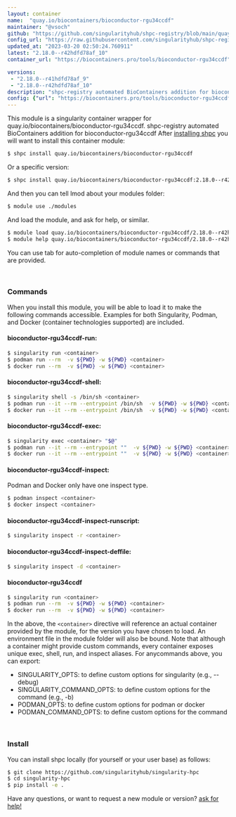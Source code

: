 ```yaml
---
layout: container
name:  "quay.io/biocontainers/bioconductor-rgu34ccdf"
maintainer: "@vsoch"
github: "https://github.com/singularityhub/shpc-registry/blob/main/quay.io/biocontainers/bioconductor-rgu34ccdf/container.yaml"
config_url: "https://raw.githubusercontent.com/singularityhub/shpc-registry/main/quay.io/biocontainers/bioconductor-rgu34ccdf/container.yaml"
updated_at: "2023-03-20 02:50:24.760911"
latest: "2.18.0--r42hdfd78af_10"
container_url: "https://biocontainers.pro/tools/bioconductor-rgu34ccdf"

versions:
 - "2.18.0--r41hdfd78af_9"
 - "2.18.0--r42hdfd78af_10"
description: "shpc-registry automated BioContainers addition for bioconductor-rgu34ccdf"
config: {"url": "https://biocontainers.pro/tools/bioconductor-rgu34ccdf", "maintainer": "@vsoch", "description": "shpc-registry automated BioContainers addition for bioconductor-rgu34ccdf", "latest": {"2.18.0--r42hdfd78af_10": "sha256:5103b66c8d9260e1d9e607dc4d70e459b8faf6467aff9a5954ef6f5555e50d1c"}, "tags": {"2.18.0--r41hdfd78af_9": "sha256:057000053ca6fab9a98c18b33d592022baf34bef1151275a47a3e2391b6c07a7", "2.18.0--r42hdfd78af_10": "sha256:5103b66c8d9260e1d9e607dc4d70e459b8faf6467aff9a5954ef6f5555e50d1c"}, "docker": "quay.io/biocontainers/bioconductor-rgu34ccdf"}
---
```


This module is a singularity container wrapper for quay.io/biocontainers/bioconductor-rgu34ccdf.
shpc-registry automated BioContainers addition for bioconductor-rgu34ccdf
After [installing shpc](#install) you will want to install this container module:


```bash
$ shpc install quay.io/biocontainers/bioconductor-rgu34ccdf
```

Or a specific version:

```bash
$ shpc install quay.io/biocontainers/bioconductor-rgu34ccdf:2.18.0--r42hdfd78af_10
```

And then you can tell lmod about your modules folder:

```bash
$ module use ./modules
```

And load the module, and ask for help, or similar.

```bash
$ module load quay.io/biocontainers/bioconductor-rgu34ccdf/2.18.0--r42hdfd78af_10
$ module help quay.io/biocontainers/bioconductor-rgu34ccdf/2.18.0--r42hdfd78af_10
```

You can use tab for auto-completion of module names or commands that are provided.

<br>

### Commands

When you install this module, you will be able to load it to make the following commands accessible.
Examples for both Singularity, Podman, and Docker (container technologies supported) are included.

#### bioconductor-rgu34ccdf-run:

```bash
$ singularity run <container>
$ podman run --rm  -v ${PWD} -w ${PWD} <container>
$ docker run --rm  -v ${PWD} -w ${PWD} <container>
```

#### bioconductor-rgu34ccdf-shell:

```bash
$ singularity shell -s /bin/sh <container>
$ podman run --it --rm --entrypoint /bin/sh  -v ${PWD} -w ${PWD} <container>
$ docker run --it --rm --entrypoint /bin/sh  -v ${PWD} -w ${PWD} <container>
```

#### bioconductor-rgu34ccdf-exec:

```bash
$ singularity exec <container> "$@"
$ podman run --it --rm --entrypoint ""  -v ${PWD} -w ${PWD} <container> "$@"
$ docker run --it --rm --entrypoint ""  -v ${PWD} -w ${PWD} <container> "$@"
```

#### bioconductor-rgu34ccdf-inspect:

Podman and Docker only have one inspect type.

```bash
$ podman inspect <container>
$ docker inspect <container>
```

#### bioconductor-rgu34ccdf-inspect-runscript:

```bash
$ singularity inspect -r <container>
```

#### bioconductor-rgu34ccdf-inspect-deffile:

```bash
$ singularity inspect -d <container>
```



#### bioconductor-rgu34ccdf

```bash
$ singularity run <container>
$ podman run --rm  -v ${PWD} -w ${PWD} <container>
$ docker run --rm  -v ${PWD} -w ${PWD} <container>
```


In the above, the `<container>` directive will reference an actual container provided
by the module, for the version you have chosen to load. An environment file in the
module folder will also be bound. Note that although a container
might provide custom commands, every container exposes unique exec, shell, run, and
inspect aliases. For anycommands above, you can export:

 - SINGULARITY_OPTS: to define custom options for singularity (e.g., --debug)
 - SINGULARITY_COMMAND_OPTS: to define custom options for the command (e.g., -b)
 - PODMAN_OPTS: to define custom options for podman or docker
 - PODMAN_COMMAND_OPTS: to define custom options for the command

<br>

### Install

You can install shpc locally (for yourself or your user base) as follows:

```bash
$ git clone https://github.com/singularityhub/singularity-hpc
$ cd singularity-hpc
$ pip install -e .
```

Have any questions, or want to request a new module or version? [ask for help!](https://github.com/singularityhub/singularity-hpc/issues)